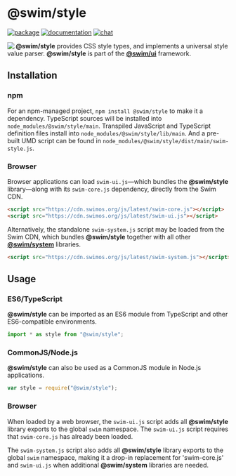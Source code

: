 # @swim/style

[![package](https://img.shields.io/npm/v/@swim/style.svg)](https://www.npmjs.com/package/@swim/style)
[![documentation](https://img.shields.io/badge/doc-TypeDoc-blue.svg)](https://docs.swimos.org/js/latest/modules/_swim_style.html)
[![chat](https://img.shields.io/badge/chat-Gitter-green.svg)](https://gitter.im/swimos/community)

<a href="https://www.swimos.org"><img src="https://docs.swimos.org/readme/marlin-blue.svg" align="left"></a>

**@swim/style** provides CSS style types, and implements a universal style
value parser.  **@swim/style** is part of the
[**@swim/ui**](https://github.com/swimos/swim/tree/master/swim-system-js/swim-ui-js/@swim/ui)
framework.

## Installation

### npm

For an npm-managed project, `npm install @swim/style` to make it a dependency.
TypeScript sources will be installed into `node_modules/@swim/style/main`.
Transpiled JavaScript and TypeScript definition files install into
`node_modules/@swim/style/lib/main`.  And a pre-built UMD script can
be found in `node_modules/@swim/style/dist/main/swim-style.js`.

### Browser

Browser applications can load `swim-ui.js`—which bundles the **@swim/style**
library—along with its `swim-core.js` dependency, directly from the Swim CDN.

```html
<script src="https://cdn.swimos.org/js/latest/swim-core.js"></script>
<script src="https://cdn.swimos.org/js/latest/swim-ui.js"></script>
```

Alternatively, the standalone `swim-system.js` script may be loaded
from the Swim CDN, which bundles **@swim/style** together with all other
[**@swim/system**](https://github.com/swimos/swim/tree/master/swim-system-js/@swim/system)
libraries.

```html
<script src="https://cdn.swimos.org/js/latest/swim-system.js"></script>
```

## Usage

### ES6/TypeScript

**@swim/style** can be imported as an ES6 module from TypeScript and other
ES6-compatible environments.

```typescript
import * as style from "@swim/style";
```

### CommonJS/Node.js

**@swim/style** can also be used as a CommonJS module in Node.js applications.

```javascript
var style = require("@swim/style");
```

### Browser

When loaded by a web browser, the `swim-ui.js` script adds all
**@swim/style** library exports to the global `swim` namespace.  The
`swim-ui.js` script requires that `swim-core.js` has already been loaded.

The `swim-system.js` script also adds all **@swim/style** library exports
to the global `swim` namespace, making it a drop-in replacement for
'swim-core.js' and `swim-ui.js` when additional **@swim/system**
libraries are needed.
